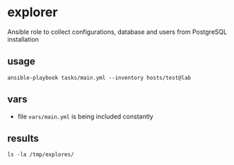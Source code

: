 # explorer

Ansible role to collect configurations, database and users from PostgreSQL installation


## usage

```
ansible-playbook tasks/main.yml --inventory hosts/test@lab
```


## vars

- file `vars/main.yml`
is being included constantly


## results
```
ls -la /tmp/explores/
```

